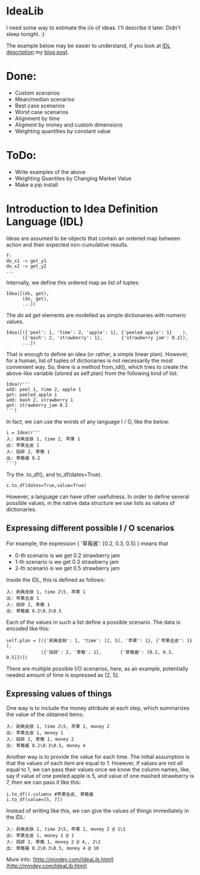 # IdeaLib

I need some way to estimate the i/o of ideas. I'll describe it later. Didn't sleep tonight. :)

The example below may be easier to understand, if you look at [IDL description](http://mindey.com/IdeaLib.html) my [blog post](http://blog.mindey.com/2014/12/07/comparing-two-ideas-simple-modelling-of-growth/).

# Done:

* Custom scenarios
* Mean/median scenarios
* Best case scenarios
* Worst case scenarios
* Alignment by time
* Aligment by money and custom dimensions
* Weighting quantities by constant value

# ToDo:

* Write examples of the above
* Weighting Quantites by Changing Market Value
* Make a pip install

# Introduction to Idea Definition Language (IDL)

Ideas are assumed to be objects that contain an ordered map between action and their expected non-cumulative results.

```
f: 
do_x1 -> get_y1
do_x2 -> get_y2
...
```

Internally, we define this ordered map as list of tuples:

```
Idea([(do, get), 
      (do, get),
      ...])
```

The *do* ad *get* elements are modelled as simple dictionaries with numeric values.

```
Idea([({'peel': 1, 'time': 2, 'apple': 1}, {'peeled apple': 1}    ),
      ({'mash': 2, 'strawberry': 1},       {'strawberry jam': 0.2}),
      ...])
```

That is enough to define an idea (or rather, a simple linear plan). However, for a human, list of tuples of dictionaries is not necessarily the most convenient way. So, there is a method from_idl(), which tries to create the above-like variable (stored as self.plan) from the following kind of list:

```
Idea(r'''
add: peel 1, time 2, apple 1
get: peeled_apple 1
add: mash 2, strawberry 1
get: strawberry_jam 0.2
''')
```

In fact, we can use the words of any language I / O, like the below. 

```
i = Idea(r'''
入: 剥离皮肤 1, time 2, 苹果 1
出: 苹果去皮 1
入: 捣碎 2, 草莓 1
出: 草莓酱 0.2
''')
```

Try the .to_df(), and to_df(dates=True).

```
i.to_df(dates=True,value=True)
```

However, a language can have other usefulness. In order to define several possible values, in the native data structure we use lists as values of dictionaries. 

## Expressing different possible I / O scenarios
For example, the expression { '草莓酱': [0.2, 0.3, 0.5] } means that

 * 0-th scenario is we get 0.2 strawberry jam
 * 1-th scenario is we get 0.3 strawberry jam
 * 2-th scenario is we get 0.5 strawberry jam

Inside the IDL, this is defined as follows: 

```
入: 剥离皮肤 1, time 2\5, 苹果 1
出: 苹果去皮 1
入: 捣碎 2, 草莓 1
出: 草莓酱 0.2\0.3\0.5
```
Each of the values in such a list define a possible scenario. The data is encoded like this:

```
self.plan = [({'剥离皮肤': 1, 'time': [2, 5], '苹果': 1}, {'苹果去皮': 1}    ),
             ({'捣碎': 2, '草莓': 1},       {'草莓酱': [0.2, 0.3, 0.5]})])
```

There are multiple possible I/O scenarios, here, as an example, potentially needed amount of time is expressed as [2, 5].

## Expressing values of things

One way is to include the money attribute at each step, which summarizes the value of the obtained items.

```
入: 剥离皮肤 1, time 2\5, 苹果 1, money 2
出: 苹果去皮 1, money 1
入: 捣碎 2, 草莓 1, money 2
出: 草莓酱 0.2\0.3\0.5, money 4
```

Another way is to provide the value for each time. The initial assumption is that the values of each item are equal to 1. However, if values are not all equal to 1, we can pass their values once we know the column names, like, say if value of one peeled apple is 5, and value of one mashed strawberry is 7, then we can pass it like this:

```
i.to_df().columns #苹果去皮, 草莓酱
i.to_df(value=[5, 7])
```

Instead of writing like this, we can give the values of things immediately in the IDL:

```
入: 剥离皮肤 1, time 2\5, 苹果 1, money 2 @ 1\1
出: 苹果去皮 1, money 1 @ 1
入: 捣碎 2, 草莓 1, money 2 @ 4,, 2\1
出: 草莓酱 0.2\0.3\0.5, money 4 @ 10
```

More info: [http://mindey.com/IdeaLib.html](http://mindey.com/IdeaLib.html)





